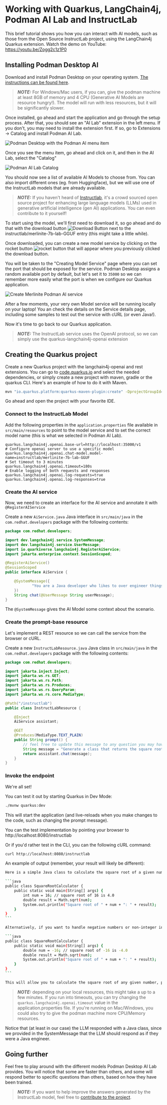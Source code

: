 # Working with Quarkus, LangChain4j, Podman AI Lab and InstructLab

This brief tutorial shows you how you can interact with AI models, such as those from the Open Source InstructLab project, using the LangChain4j Quarkus extension. Watch the demo on YouTube: https://youtu.be/Zogg2c1z1P0

## Installing Podman Desktop AI

Download and install Podman Desktop on your operating system. [The instructions can be found here](https://podman-desktop.io/downloads).

> **_NOTE:_** For Windows/Mac users, if you can, give the podman machine at least 8GB of memory and 4 CPU (Generative AI Models are resource hungry!). The model will run with less resources, but it will be significantly slower.

Once installed, go ahead and start the application and go through the setup process. After that, you should see an "AI Lab" extension in the left menu. If you don't, you may need to install the extension first. If so, go to Extensions -> Catalog and install Podman AI Lab.

![Podman Desktop with the Podman AI menu item](/assets/podman-desktop-ai.png)

Once you see the menu item, go ahead and click on it, and then in the AI Lab, select the "Catalog"

![Podman AI Lab Catalog](/assets/podman-desktop-ai-catalog.png)

You should now see a list of available AI Models to choose from. You can also import different ones (eg. from Huggingface), but we will use one of the InstructLab models that are already available.

> **_NOTE:_** If you haven't heard of [Instructlab](https://developers.redhat.com/articles/2024/05/07/instructlab-open-source-generative-ai), it's a crowd sourced open source project for enhancing large language models (LLMs) used in generative artificial intelligence (gen AI) applications. You can even contribute to it yourself!

To start using the model, we'll first need to download it, so go ahead and do that with the download button ![Download Button](/assets/podman-desktop-model-download.png) next to the instructlab/merlinite-7b-lab-GGUF entry (this might take a little while).

Once downloaded, you can create a new model service by clicking on the rocket button ![rocket button](/assets/podman-desktop-create-model-service.png) that will appear where you previously clicked the download button.

You will be taken to the "Creating Model Service" page where you can set the port that should be exposed for the service. Podman Desktop assigns a random available port by default, but let's set it to `35000` so we can remember more easily what the port is when we configure our Quarkus application.

![Create Merlinite Podman AI service](/assets/podman-desktop-create-merlinite-service.png)

After a few moments, your very own Model service will be running locally on your laptop! You an check the details on the Service details page, including some samples to test out the service with cURL (or even Java!).

Now it's time to go back to our Quarkus application.

> **_NOTE:_** The InstructLab service uses the OpenAI protocol, so we can simply use the quarkus-langchain4j-openai extension

## Creating the Quarkus project

Create a new Quarkus project with the langchain4j-openai and rest extensions. You can go to [code.quarkus.io](https://code.quarkus.io) and select the needed dependencies, or simply create a new project with maven, gradle or the quarkus CLI. Here's an example of how to do it with Maven.

```bash
mvn "io.quarkus.platform:quarkus-maven-plugin:create" -DprojectGroupId="com.redhat.developers" -DprojectArtifactId="quarkus-podman-ai" -DprojectVersion="1.0-SNAPSHOT" -Dextensions=langchain4j-openai,rest
```

Go ahead and open the project with your favorite IDE.

### Connect to the InstructLab Model

Add the following properties in the `application.properties` file available in `src/main/resources` to point to the model service and to set the correct model name (this is what we selected in Podman AI Lab).

```properties
quarkus.langchain4j.openai.base-url=http://localhost:35000/v1 
# Configure openai server to use a specific model
quarkus.langchain4j.openai.chat-model.model-name=instructlab/merlinite-7b-lab-GGUF 
# Set timeout to 3 minutes
quarkus.langchain4j.openai.timeout=180s
# Enable logging of both requests and responses
quarkus.langchain4j.openai.log-requests=true
quarkus.langchain4j.openai.log-responses=true
```

### Create the AI service

Now, we need to create an interface for the AI service and annotate it with `@RegisterAIService`

Create a new `AiService.java` Java interface in `src/main/java` in the `com.redhat.developers` package with the following contents:

```java
package com.redhat.developers;

import dev.langchain4j.service.SystemMessage;
import dev.langchain4j.service.UserMessage;
import io.quarkiverse.langchain4j.RegisterAiService;
import jakarta.enterprise.context.SessionScoped;

@RegisterAiService()
@SessionScoped
public interface AiService {

    @SystemMessage({
            "You are a Java developer who likes to over engineer things"
    })
    String chat(@UserMessage String userMessage);
}
```

The `@SystemMessage` gives the AI Model some context about the scenario.

### Create the prompt-base resource

Let's implement a REST resource so we can call the service from the browser or cURL.

Create a new `InstructLabResource.java` Java class in `src/main/java` in the `com.redhat.developers` package with the following contents:

```java
package com.redhat.developers;

import jakarta.inject.Inject;
import jakarta.ws.rs.GET;
import jakarta.ws.rs.Path;
import jakarta.ws.rs.Produces;
import jakarta.ws.rs.QueryParam;
import jakarta.ws.rs.core.MediaType;

@Path("/instructlab")
public class InstructLabResource {

    @Inject
    AiService assistant;

    @GET
    @Produces(MediaType.TEXT_PLAIN)
    public String prompt() {
        // feel free to update this message to any question you may have for the LLM.
        String message = "Generate a class that returns the square root of a given number";
        return assistant.chat(message);
    }
}
```

### Invoke the endpoint

We're all set!

You can test it out by starting Quarkus in Dev Mode:

```bash
./mvnw quarkus:dev
```

This will start the application (and live-reloads when you make changes to the code, such as changing the prompt message).

You can the test implementation by pointing your browser to http://localhost:8080/instructlab

Or if you'd rather test in the CLI, you can the following cURL command:

```bash
curl http://localhost:8080/instructlab
```

An example of output (remember, your result will likely be different):

````bash
Here is a simple Java class to calculate the square root of a given number using the built-in `Math` class in Java:

```java
public class SquareRootCalculator {
    public static void main(String[] args) {
        int num = 16; // square root of 16 is 4.0
        double result = Math.sqrt(num);
        System.out.println("Square root of " + num + ": " + result);
    }
}
```

Alternatively, if you want to handle negative numbers or non-integer inputs, you can use the `Math.sqrt()` function directly:

```java
public class SquareRootCalculator {
    public static void main(String[] args) {
        double num = -16; // square root of -16 is -4.0
        double result = Math.sqrt(num);
        System.out.println("Square root of " + num + ": " + result);
    }
}
```

This will allow you to calculate the square root of any given number, positive or negative, and handle non-integer inputs.
````

> **_NOTE:_** depending on your local resources, this might take a up to a few minutes. If you run into timeouts, you can try changing the `quarkus.langchain4j.openai.timeout` value in the application.properties file. If you're running on Mac/Windows, you could also try to give the podman machine more CPU/Memory resources.

Notice that (at least in our case) the LLM responded with a Java class, since we provided in the SystemMessage that the LLM should respond as if they were a Java engineer.  

## Going further

Feel free to play around with the different models Podman Desktop AI Lab provides. You will notice that some are faster than others, and some will respond better to specific questions than others, based on how they have been trained.

> **_NOTE:_** If you want to help improve the answers generated by the InstructLab model, feel free to [contribute to the project](https://github.com/instructlab/community/blob/main/README.md).
